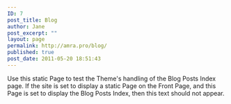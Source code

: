 ```yaml
---
ID: 7
post_title: Blog
author: Jane
post_excerpt: ""
layout: page
permalink: http://amra.pro/blog/
published: true
post_date: 2011-05-20 18:51:43
---
```

Use this static Page to test the Theme's handling of the Blog Posts Index page. If the site is set to display a static Page on the Front Page, and this Page is set to display the Blog Posts Index, then this text should not appear.